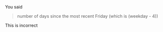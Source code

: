 You said

> number of days since the most recent Friday (which is (weekday - 4)) 

This is incorrect
